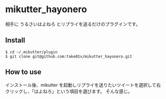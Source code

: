 mikutter_hayonero
=================
相手に うるさいはよねろ とリプライを送るだけのプラグインです。

Install
-------
    $ cd ~/.mikutter/plugin
    $ git clone git@github.com:take01x/mikutter_hayonero.git

How to use
----------
インストール後、mikutter を起動しリプライを送りたいツイートを選択して右クリックし、「はよねろ」という項目を選びます。
そんな感じ。

